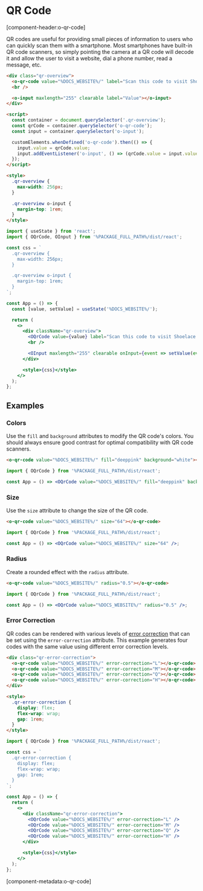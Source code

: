 # QR Code

[component-header:o-qr-code]

QR codes are useful for providing small pieces of information to users who can quickly scan them with a smartphone. Most smartphones have built-in QR code scanners, so simply pointing the camera at a QR code will decode it and allow the user to visit a website, dial a phone number, read a message, etc.

```html preview
<div class="qr-overview">
  <o-qr-code value="%DOCS_WEBSITE%/" label="Scan this code to visit Shoelace on the web!"></o-qr-code>
  <br />

  <o-input maxlength="255" clearable label="Value"></o-input>
</div>

<script>
  const container = document.querySelector('.qr-overview');
  const qrCode = container.querySelector('o-qr-code');
  const input = container.querySelector('o-input');

  customElements.whenDefined('o-qr-code').then(() => {
    input.value = qrCode.value;
    input.addEventListener('o-input', () => (qrCode.value = input.value));
  });
</script>

<style>
  .qr-overview {
    max-width: 256px;
  }

  .qr-overview o-input {
    margin-top: 1rem;
  }
</style>
```

```jsx react
import { useState } from 'react';
import { OQrCode, OInput } from '%PACKAGE_FULL_PATH%/dist/react';

const css = `
  .qr-overview {
    max-width: 256px;
  }

  .qr-overview o-input {
    margin-top: 1rem;
  }
`;

const App = () => {
  const [value, setValue] = useState('%DOCS_WEBSITE%/');

  return (
    <>
      <div className="qr-overview">
        <OQrCode value={value} label="Scan this code to visit Shoelace on the web!" />
        <br />

        <OInput maxlength="255" clearable onInput={event => setValue(event.target.value)} />
      </div>

      <style>{css}</style>
    </>
  );
};
```

## Examples

### Colors

Use the `fill` and `background` attributes to modify the QR code's colors. You should always ensure good contrast for optimal compatibility with QR code scanners.

```html preview
<o-qr-code value="%DOCS_WEBSITE%/" fill="deeppink" background="white"></o-qr-code>
```

```jsx react
import { OQrCode } from '%PACKAGE_FULL_PATH%/dist/react';

const App = () => <OQrCode value="%DOCS_WEBSITE%/" fill="deeppink" background="white" />;
```

### Size

Use the `size` attribute to change the size of the QR code.

```html preview
<o-qr-code value="%DOCS_WEBSITE%/" size="64"></o-qr-code>
```

```jsx react
import { OQrCode } from '%PACKAGE_FULL_PATH%/dist/react';

const App = () => <OQrCode value="%DOCS_WEBSITE%/" size="64" />;
```

### Radius

Create a rounded effect with the `radius` attribute.

```html preview
<o-qr-code value="%DOCS_WEBSITE%/" radius="0.5"></o-qr-code>
```

```jsx react
import { OQrCode } from '%PACKAGE_FULL_PATH%/dist/react';

const App = () => <OQrCode value="%DOCS_WEBSITE%/" radius="0.5" />;
```

### Error Correction

QR codes can be rendered with various levels of [error correction](https://www.qrcode.com/en/about/error_correction.html) that can be set using the `error-correction` attribute. This example generates four codes with the same value using different error correction levels.

```html preview
<div class="qr-error-correction">
  <o-qr-code value="%DOCS_WEBSITE%/" error-correction="L"></o-qr-code>
  <o-qr-code value="%DOCS_WEBSITE%/" error-correction="M"></o-qr-code>
  <o-qr-code value="%DOCS_WEBSITE%/" error-correction="Q"></o-qr-code>
  <o-qr-code value="%DOCS_WEBSITE%/" error-correction="H"></o-qr-code>
</div>

<style>
  .qr-error-correction {
    display: flex;
    flex-wrap: wrap;
    gap: 1rem;
  }
</style>
```

```jsx react
import { OQrCode } from '%PACKAGE_FULL_PATH%/dist/react';

const css = `
  .qr-error-correction {
    display: flex;
    flex-wrap: wrap;
    gap: 1rem;
  }
`;

const App = () => {
  return (
    <>
      <div className="qr-error-correction">
        <OQrCode value="%DOCS_WEBSITE%/" error-correction="L" />
        <OQrCode value="%DOCS_WEBSITE%/" error-correction="M" />
        <OQrCode value="%DOCS_WEBSITE%/" error-correction="Q" />
        <OQrCode value="%DOCS_WEBSITE%/" error-correction="H" />
      </div>

      <style>{css}</style>
    </>
  );
};
```

[component-metadata:o-qr-code]
